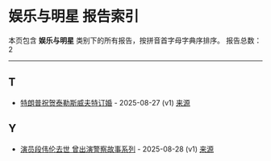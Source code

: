 # 娱乐与明星 报告索引

本页包含 **娱乐与明星** 类别下的所有报告，按拼音首字母字典序排序。
报告总数：2

---

## T

- [特朗普祝贺泰勒斯威夫特订婚](te-lang-pu-zhu-he-tai-le-si-wei-fu-te-ding-hun-2025-08-27--v1.md) - 2025-08-27 (v1) [来源](https://www.baidu.com/s?wd=%E7%89%B9%E6%9C%97%E6%99%AE%E7%A5%9D%E8%B4%BA%E6%B3%B0%E5%8B%92%E6%96%AF%E5%A8%81%E5%A4%AB%E7%89%B9%E8%AE%A2%E5%A9%9A&sa=fyb_news&rsv_dl=fyb_news)

## Y

- [演员段伟伦去世 曾出演警察故事系列](yan-yuan-duan-wei-lun-qu-shi-ceng-chu-yan-jing-cha-gu-shi-xi-lie-2025-08-28--v1.md) - 2025-08-28 (v1) [来源](https://www.baidu.com/s?wd=%E6%BC%94%E5%91%98%E6%AE%B5%E4%BC%9F%E4%BC%A6%E5%8E%BB%E4%B8%96+%E6%9B%BE%E5%87%BA%E6%BC%94%E8%AD%A6%E5%AF%9F%E6%95%85%E4%BA%8B%E7%B3%BB%E5%88%97&sa=fyb_news&rsv_dl=fyb_news)
